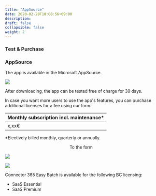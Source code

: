 ```yaml
---
title: "AppSource"
date: 2020-02-28T10:08:56+09:00
description: 
draft: false
collapsible: false
weight: 2
---
```

### Test & Purchase

### AppSource

The app is available in the Microsoft AppSource.

![](images/apps/senderappsource_wrong.PNG)

After downloading, the app can be tested free of charge for 30 days.

In case you want more users to use the app's features, you can purchase additional licenses for a fee using our form.

| Monthly subscription incl. maintenance* |
|-----------------------------------------|
| x,xx€                                   |

*Electively billed monthly, quarterly or annually.

<p style="text-align: center;">
To the form
</p>

[<img src="/images/apps/Forms_easy.png">](https://forms.office.com/Pages/ResponsePage.aspx?id=wbg8p1B5wk60E37fEWJ6gK10RbLPyuxOs2bKXXZxm8JUOVIzN0JGRTRTUjRGRzZQMFZJOUVGVEtaVS4u)

![](images/apps/senderforms_removed.PNG)
 
Connector 365 Easy Batch is available for the following BC licensing:

- SaaS Essential
- SaaS Premium



